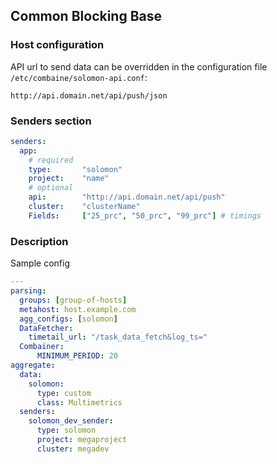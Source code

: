 ## Common Blocking Base

### Host configuration

API url to send data can be overridden in the configuration file ```/etc/combaine/solomon-api.conf```:

```
http://api.domain.net/api/push/json
```

### Senders section

```yaml
senders:
  app:
    # required
    type:       "solomon"
    project:    "name"
    # optional
    api:        "http://api.domain.net/api/push"
    cluster:    "clusterName"
    Fields:     ["25_prc", "50_prc", "99_prc"] # timings
```

### Description

Sample config

```yaml
---
parsing:
  groups: [group-of-hosts]
  metahost: host.example.com
  agg_configs: [solomon]
  DataFetcher:
    timetail_url: "/task_data_fetch&log_ts="
  Combainer:
      MINIMUM_PERIOD: 20
aggregate:
  data:
    solomon:
      type: custom
      class: Multimetrics
  senders:
    solomon_dev_sender:
      type: solomon
      project: megaproject
      cluster: megadev
```
